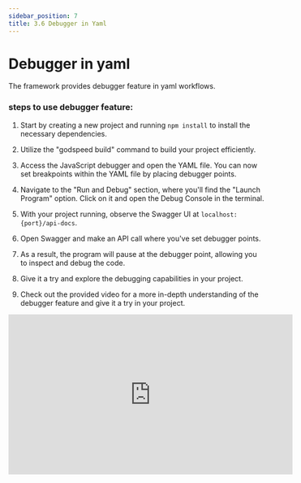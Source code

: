 ```yaml
---
sidebar_position: 7
title: 3.6 Debugger in Yaml
---
```


# Debugger in yaml
The framework provides debugger feature in yaml workflows. 

### steps to use debugger feature:

1. Start by creating a new project and running `npm install` to install the necessary dependencies.

2. Utilize the "godspeed build" command to build your project efficiently.

3. Access the JavaScript debugger and open the YAML file. You can now set breakpoints within the YAML file by placing debugger points.

4. Navigate to the "Run and Debug" section, where you'll find the "Launch Program" option. Click on it and open the Debug Console in the terminal.

5. With your project running, observe the Swagger UI at `localhost:{port}/api-docs`.

6. Open Swagger and make an API call where you've set debugger points.

7. As a result, the program will pause at the debugger point, allowing you to inspect and debug the code.

8. Give it a try and explore the debugging capabilities in your project.

9. Check out the provided video for a more in-depth understanding of the debugger feature and give it a try in your project.
 
<iframe width="560" height="315" src="https://imagekit.io/player/embed/h7ozyeimg/debugger%20in%20yaml%20-%20Made%20with%20Clipchamp100.mp4?thumbnail=https%3A%2F%2Fik.imagekit.io%2Fh7ozyeimg%2Fdebugger%2520in%2520yaml%2520-%2520Made%2520with%2520Clipchamp100.mp4%2Fik-thumbnail.jpg&updatedAt=1701309290790" title="ImageKit video player" frameBorder="0" allow="accelerometer; clipboard-write; encrypted-media; gyroscope; picture-in-picture; web-share; fullscreen"> </iframe>